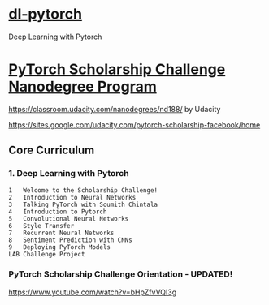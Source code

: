 # [dl-pytorch](README.md)
Deep Learning with Pytorch


# [PyTorch Scholarship Challenge Nanodegree Program](pytorch-scholarship.md)
https://classroom.udacity.com/nanodegrees/nd188/
by Udacity

https://sites.google.com/udacity.com/pytorch-scholarship-facebook/home

##  Core Curriculum
### 1. Deep Learning with Pytorch

```
1   Welcome to the Scholarship Challenge!
2   Introduction to Neural Networks
3   Talking PyTorch with Soumith Chintala
4   Introduction to Pytorch
5   Convolutional Neural Networks
6   Style Transfer
7   Recurrent Neural Networks
8   Sentiment Prediction with CNNs
9   Deploying PyTorch Models
LAB Challenge Project
```

### PyTorch Scholarship Challenge Orientation - UPDATED!
https://www.youtube.com/watch?v=bHpZfvVQI3g


